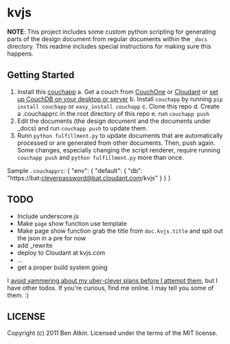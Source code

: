 kvjs
====

**NOTE**: This project includes some custom python scripting for generating parts of the design document from regular documents within the `_docs` directory. This readme includes special instructions for making sure this happens.

Getting Started
---------------

1.  Install this [couchapp](http://couchapp.org/)
    a.  Get a couch from [CouchOne](http://couchone.com/) or [Cloudant](http://cloudant.com/) or [set up CouchDB on your desktop or server](http://couchone.com/get)
    b.  Install `couchapp` by running `pip install couchapp` or `easy_install couchapp`
    c.  Clone this repo
    d.  Create a .couchapprc in the root directory of this repo
    e.  run `couchapp push`
2.  Edit the documents (the design document and the documents under \_docs) and run `couchapp push` to update them.
3.  Runn `python fulfillment.py` to update documents that are automatically processed or are generated from other documents. Then, push again. Some changes, especially changing the script renderer, require running `couchapp push` and `python fulfillment.py` more than once.

Sample `.couchapprc`:
    {
      "env": {
        "default": {
          "db": "https://bat:cleverpassword@bat.cloudant.com/kvjs"
        }
      }
    }

TODO
----

* Include underscore.js
* Make `page` show function use template
* Make page show function grab the title from `doc.kvjs.title` and spit out the json in a pre for now
* add _rewrite
* deploy to Cloudant at kvjs.com
* ...
* get a proper build system going

I [avoid yammering about my uber-clever plans before I attempt them](http://sivers.org/zipit), but I have other todos. If you're curious, find me online. I may tell you some of them. :)

LICENSE
-------

Copyright (c) 2011 Ben Atkin. Licensed under the terms of the MIT license.